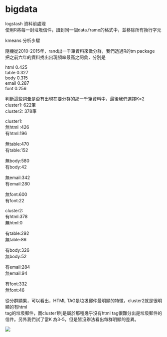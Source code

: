# bigdata
logstash 資料前處理  <br />
使用R將每一封垃圾信件，讀到同一個data.frame的格式中，並移除所有換行字元 <br />

kmeans 分析步驟

隨機從2010-2015年，rand出一千筆資料來做分群，我們透過R的tm package <br />
把之前六年的資料找出出現頻率最高之詞彙，分別是

html    0.425<br />
table   0.327<br />
body   0.315<br />
email  0.287<br />
font     0.256<br />

判斷這些詞彙是否有出現在要分群的那一千筆資料中，最後我們選擇K=2<br />
cluster1: 622筆 <br />
cluster2: 378筆<br />

cluster1:<br />
無html :426<br />
有html:196<br />

無table:470<br />
有table:152<br />

無body:580<br />
有body:42<br />

無email:342<br />
有email:280<br />

無font:600<br />
有font:22<br />

cluster2:<br />
有html:378<br />
無html:0<br />

有table:292<br />
無table:86<br />

有body:326<br />
無body:52<br />

有email:284<br />
無email:94<br />

有font:332<br />
無font:46<br />

從分群顯果，可以看出，HTML TAG是垃圾郵件最明顯的特徵，cluster2就是很明顯的有html<br /> tag的垃圾郵件，而cluster1則是屬於那種幾乎沒有html tag很難分出是垃圾郵件的信件。另外我們試了當K
為3-5，但是皆沒辦法看出每群明顯的差異。

![](/Users/ricky/Desktop/1.jpg)
